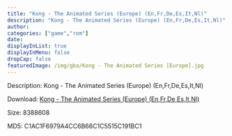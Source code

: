 ```yaml
---
title: "Kong - The Animated Series (Europe) (En,Fr,De,Es,It,Nl)"
description: "Kong - The Animated Series (Europe) (En,Fr,De,Es,It,Nl)"
author: 
categories: ["game","rom"]
date: 
displayInList: true
displayInMenu: false
dropCap: false
featuredImage: /img/gba/Kong - The Animated Series [Europe].jpg
---
```


Description: Kong - The Animated Series (Europe) (En,Fr,De,Es,It,Nl)

Download: <a style="text-decoration:underline;" href="https://mega.nz/#!mCJyEapa!4o-uWulS-CNFbxOcLMwiqUn9jnrlZtzZKFQ62nTP4-0" target = "_blank" rel = "nofollow" > Kong - The Animated Series (Europe) (En,Fr,De,Es,It,Nl)</a>

Size: 8388608

MD5: C1AC1F6979A4CC6B66C1C5515C191BC1

